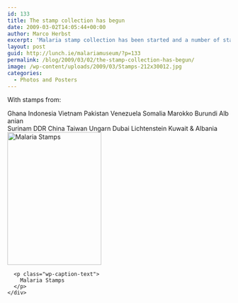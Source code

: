 ```yaml
---
id: 133
title: The stamp collection has begun
date: 2009-03-02T14:05:44+00:00
author: Marco Herbst
excerpt: 'Malaria stamp collection has been started and a number of stamps from different countries are a part of the museum now. '
layout: post
guid: http://lunch.ie/malariamuseum/?p=133
permalink: /blog/2009/03/02/the-stamp-collection-has-begun/
image: /wp-content/uploads/2009/03/Stamps-212x30012.jpg
categories:
  - Photos and Posters
---
```

<div>
  <p>
    With stamps from:
  </p>
  
  <div>
    Ghana Indonesia Vietnam Pakistan Venezuela Somalia Marokko Burundi Albanian
  </div>
  
  <div>
    Surinam DDR China Taiwan Ungarn Dubai Lichtenstein Kuwait & Albania
  </div>
  
  <div>
  </div>
  
  <div>
    <div id="attachment_276" style="width: 222px" class="wp-caption alignnone">
      <a href="http://www.malariamuseum.de/wp-content/uploads/2009/03/Stamps.jpg"><img class="size-medium wp-image-276" title="Malaria Stamps" alt="Malaria Stamps" src="http://www.malariamuseum.de/wp-content/uploads/2009/03/Stamps-212x300.jpg" width="212" height="300" /></a>
      
      <p class="wp-caption-text">
        Malaria Stamps
      </p>
    </div>
  </div>
</div>